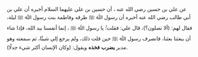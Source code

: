 عن علي بن حسين رضي الله عنه ، أن حسين بن علي عليهما السلام أخبره أن علي بن أبي طالب رضي الله عنه أخبره أن رسول ﷲ ﷺ طرقه وفاطمة بنت رسول ﷲ ﷺ ليلة، فقال لهم: (ألا تصلون؟)، قال علي: فقلت:ُ يا رسول ﷲ ﷺ ، إنما أنفسنا بيد الله، فإذا شاء أن يبعثنا بعثنا، فانصرف رسول ﷲ ﷺ حين قلت ذلك، ولم يرجع إلي شيئًا، ثم سمعته وهو مدبر **يضرب** **فخذه** ويقول: (وكان الإنسان أكثر شيء جدلًا).